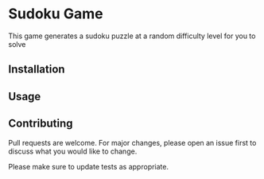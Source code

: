 # Sudoku Game

This game generates a sudoku puzzle at a random difficulty level for you to solve

## Installation


## Usage


## Contributing
Pull requests are welcome. For major changes, please open an issue first to discuss what you would like to change.

Please make sure to update tests as appropriate.